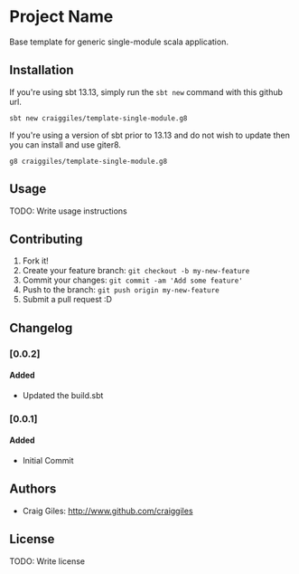 # Project Name
Base template for generic single-module scala application.

## Installation
If you're using sbt 13.13, simply run the `sbt new` command with this github url.

```
sbt new craiggiles/template-single-module.g8
```

If you're using a version of sbt prior to 13.13 and do not wish to update then
you can install and use giter8.

```
g8 craiggiles/template-single-module.g8
```

## Usage
TODO: Write usage instructions

## Contributing
1. Fork it!
2. Create your feature branch: `git checkout -b my-new-feature`
3. Commit your changes: `git commit -am 'Add some feature'`
4. Push to the branch: `git push origin my-new-feature`
5. Submit a pull request :D

## Changelog
### [0.0.2]
#### Added
- Updated the build.sbt

### [0.0.1]
#### Added
- Initial Commit

## Authors
* Craig Giles: http://www.github.com/craiggiles

## License
TODO: Write license

